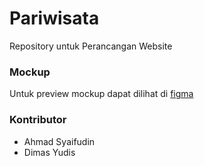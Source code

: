 # Pariwisata
Repository untuk Perancangan Website
### Mockup
Untuk preview mockup dapat dilihat di [figma](https://www.figma.com/file/D8smhdogCNnbfcO7s18Fmg/Parawisata)

### Kontributor
- Ahmad Syaifudin
- Dimas Yudis

